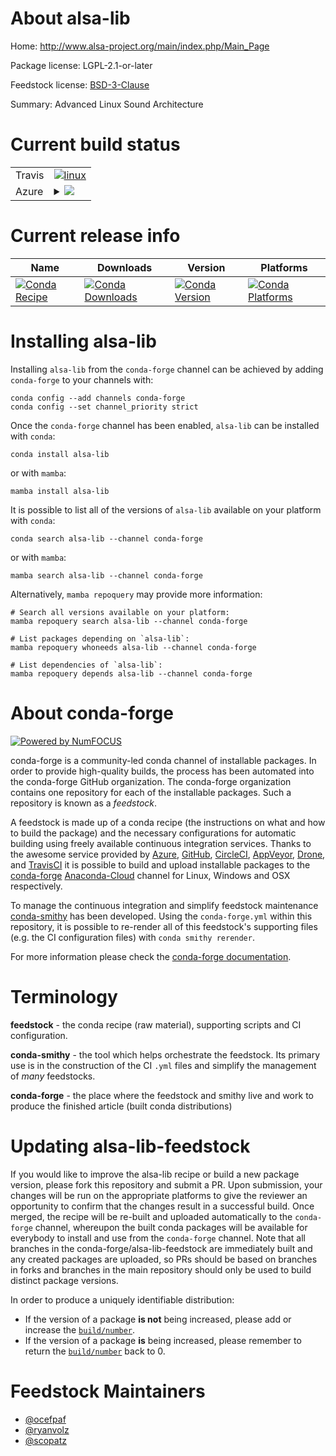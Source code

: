 About alsa-lib
==============

Home: http://www.alsa-project.org/main/index.php/Main_Page

Package license: LGPL-2.1-or-later

Feedstock license: [BSD-3-Clause](https://github.com/conda-forge/alsa-lib-feedstock/blob/main/LICENSE.txt)

Summary: Advanced Linux Sound Architecture

Current build status
====================


<table><tr>
    <td>Travis</td>
    <td>
      <a href="https://app.travis-ci.com/conda-forge/alsa-lib-feedstock">
        <img alt="linux" src="https://img.shields.io/travis/com/conda-forge/alsa-lib-feedstock/main.svg?label=Linux">
      </a>
    </td>
  </tr>
    
  <tr>
    <td>Azure</td>
    <td>
      <details>
        <summary>
          <a href="https://dev.azure.com/conda-forge/feedstock-builds/_build/latest?definitionId=34&branchName=main">
            <img src="https://dev.azure.com/conda-forge/feedstock-builds/_apis/build/status/alsa-lib-feedstock?branchName=main">
          </a>
        </summary>
        <table>
          <thead><tr><th>Variant</th><th>Status</th></tr></thead>
          <tbody><tr>
              <td>linux_64</td>
              <td>
                <a href="https://dev.azure.com/conda-forge/feedstock-builds/_build/latest?definitionId=34&branchName=main">
                  <img src="https://dev.azure.com/conda-forge/feedstock-builds/_apis/build/status/alsa-lib-feedstock?branchName=main&jobName=linux&configuration=linux_64_" alt="variant">
                </a>
              </td>
            </tr><tr>
              <td>linux_aarch64</td>
              <td>
                <a href="https://dev.azure.com/conda-forge/feedstock-builds/_build/latest?definitionId=34&branchName=main">
                  <img src="https://dev.azure.com/conda-forge/feedstock-builds/_apis/build/status/alsa-lib-feedstock?branchName=main&jobName=linux&configuration=linux_aarch64_" alt="variant">
                </a>
              </td>
            </tr><tr>
              <td>linux_ppc64le</td>
              <td>
                <a href="https://dev.azure.com/conda-forge/feedstock-builds/_build/latest?definitionId=34&branchName=main">
                  <img src="https://dev.azure.com/conda-forge/feedstock-builds/_apis/build/status/alsa-lib-feedstock?branchName=main&jobName=linux&configuration=linux_ppc64le_" alt="variant">
                </a>
              </td>
            </tr>
          </tbody>
        </table>
      </details>
    </td>
  </tr>
</table>

Current release info
====================

| Name | Downloads | Version | Platforms |
| --- | --- | --- | --- |
| [![Conda Recipe](https://img.shields.io/badge/recipe-alsa--lib-green.svg)](https://anaconda.org/conda-forge/alsa-lib) | [![Conda Downloads](https://img.shields.io/conda/dn/conda-forge/alsa-lib.svg)](https://anaconda.org/conda-forge/alsa-lib) | [![Conda Version](https://img.shields.io/conda/vn/conda-forge/alsa-lib.svg)](https://anaconda.org/conda-forge/alsa-lib) | [![Conda Platforms](https://img.shields.io/conda/pn/conda-forge/alsa-lib.svg)](https://anaconda.org/conda-forge/alsa-lib) |

Installing alsa-lib
===================

Installing `alsa-lib` from the `conda-forge` channel can be achieved by adding `conda-forge` to your channels with:

```
conda config --add channels conda-forge
conda config --set channel_priority strict
```

Once the `conda-forge` channel has been enabled, `alsa-lib` can be installed with `conda`:

```
conda install alsa-lib
```

or with `mamba`:

```
mamba install alsa-lib
```

It is possible to list all of the versions of `alsa-lib` available on your platform with `conda`:

```
conda search alsa-lib --channel conda-forge
```

or with `mamba`:

```
mamba search alsa-lib --channel conda-forge
```

Alternatively, `mamba repoquery` may provide more information:

```
# Search all versions available on your platform:
mamba repoquery search alsa-lib --channel conda-forge

# List packages depending on `alsa-lib`:
mamba repoquery whoneeds alsa-lib --channel conda-forge

# List dependencies of `alsa-lib`:
mamba repoquery depends alsa-lib --channel conda-forge
```


About conda-forge
=================

[![Powered by
NumFOCUS](https://img.shields.io/badge/powered%20by-NumFOCUS-orange.svg?style=flat&colorA=E1523D&colorB=007D8A)](https://numfocus.org)

conda-forge is a community-led conda channel of installable packages.
In order to provide high-quality builds, the process has been automated into the
conda-forge GitHub organization. The conda-forge organization contains one repository
for each of the installable packages. Such a repository is known as a *feedstock*.

A feedstock is made up of a conda recipe (the instructions on what and how to build
the package) and the necessary configurations for automatic building using freely
available continuous integration services. Thanks to the awesome service provided by
[Azure](https://azure.microsoft.com/en-us/services/devops/), [GitHub](https://github.com/),
[CircleCI](https://circleci.com/), [AppVeyor](https://www.appveyor.com/),
[Drone](https://cloud.drone.io/welcome), and [TravisCI](https://travis-ci.com/)
it is possible to build and upload installable packages to the
[conda-forge](https://anaconda.org/conda-forge) [Anaconda-Cloud](https://anaconda.org/)
channel for Linux, Windows and OSX respectively.

To manage the continuous integration and simplify feedstock maintenance
[conda-smithy](https://github.com/conda-forge/conda-smithy) has been developed.
Using the ``conda-forge.yml`` within this repository, it is possible to re-render all of
this feedstock's supporting files (e.g. the CI configuration files) with ``conda smithy rerender``.

For more information please check the [conda-forge documentation](https://conda-forge.org/docs/).

Terminology
===========

**feedstock** - the conda recipe (raw material), supporting scripts and CI configuration.

**conda-smithy** - the tool which helps orchestrate the feedstock.
                   Its primary use is in the construction of the CI ``.yml`` files
                   and simplify the management of *many* feedstocks.

**conda-forge** - the place where the feedstock and smithy live and work to
                  produce the finished article (built conda distributions)


Updating alsa-lib-feedstock
===========================

If you would like to improve the alsa-lib recipe or build a new
package version, please fork this repository and submit a PR. Upon submission,
your changes will be run on the appropriate platforms to give the reviewer an
opportunity to confirm that the changes result in a successful build. Once
merged, the recipe will be re-built and uploaded automatically to the
`conda-forge` channel, whereupon the built conda packages will be available for
everybody to install and use from the `conda-forge` channel.
Note that all branches in the conda-forge/alsa-lib-feedstock are
immediately built and any created packages are uploaded, so PRs should be based
on branches in forks and branches in the main repository should only be used to
build distinct package versions.

In order to produce a uniquely identifiable distribution:
 * If the version of a package **is not** being increased, please add or increase
   the [``build/number``](https://docs.conda.io/projects/conda-build/en/latest/resources/define-metadata.html#build-number-and-string).
 * If the version of a package **is** being increased, please remember to return
   the [``build/number``](https://docs.conda.io/projects/conda-build/en/latest/resources/define-metadata.html#build-number-and-string)
   back to 0.

Feedstock Maintainers
=====================

* [@ocefpaf](https://github.com/ocefpaf/)
* [@ryanvolz](https://github.com/ryanvolz/)
* [@scopatz](https://github.com/scopatz/)

